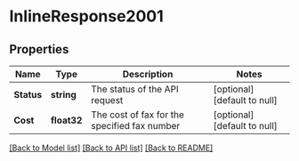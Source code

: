 # InlineResponse2001

## Properties
Name | Type | Description | Notes
------------ | ------------- | ------------- | -------------
**Status** | **string** | The status of the API request | [optional] [default to null]
**Cost** | **float32** | The cost of fax for the specified fax number | [optional] [default to null]

[[Back to Model list]](../README.md#documentation-for-models) [[Back to API list]](../README.md#documentation-for-api-endpoints) [[Back to README]](../README.md)


